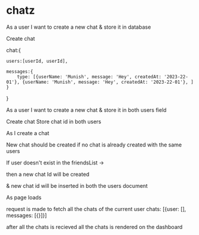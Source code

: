 # chatz

As a user I want to create a new chat & store it in database

Create chat

chat:{

    users:[userId, userId],

    messages:{
        type: [{userName: 'Munish', message: 'Hey', createdAt: '2023-22-01'}, {userName: 'Munish', message: 'Hey', createdAt: '2023-22-01'}, ]
    }

}


As a user I want to create a new chat & store it in both users field


Create chat
Store chat id in both users


As I create a chat

New chat should be created if no chat is already created with the same users

If user doesn't exist in the friendsList -> 

then a new chat Id will be created 

& new chat id will be inserted in both the users document


As page loads

request is made to fetch all the chats of the current user
    chats: [{user: [], messages: [{}]}]

after all the chats is recieved all the chats is rendered on the dashboard

